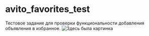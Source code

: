# avito_favorites_test
Тестовое задание для проверки функциональности добавления объявления в избранное.
![Здесь была картинка](https://drive.google.com/file/d/1_ZkeyphEHI0SOL-Wlw-_sZee12s6LAYZ/view?usp=drive_link)
